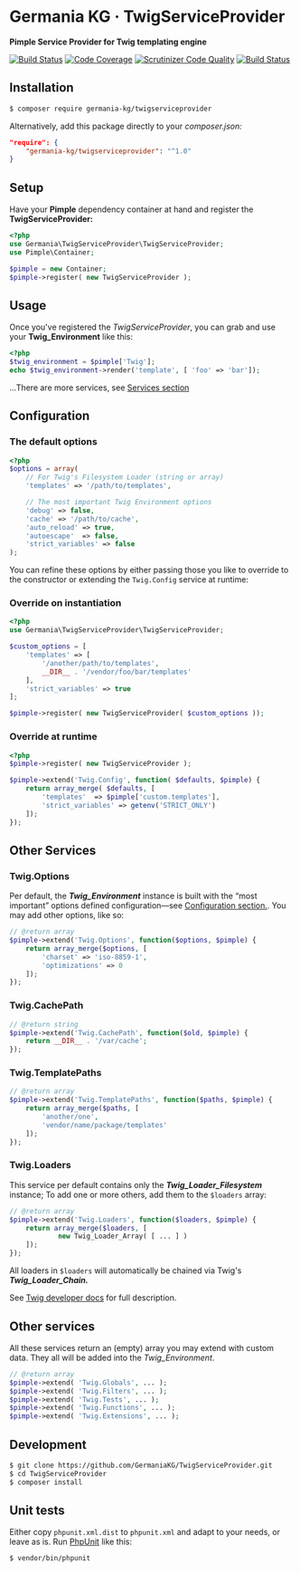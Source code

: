 # Germania KG · TwigServiceProvider

**Pimple Service Provider for Twig templating engine**

[![Build Status](https://travis-ci.org/GermaniaKG/TwigServiceProvider.svg?branch=master)](https://travis-ci.org/GermaniaKG/TwigServiceProvider)
[![Code Coverage](https://scrutinizer-ci.com/g/GermaniaKG/TwigServiceProvider/badges/coverage.png?b=master)](https://scrutinizer-ci.com/g/GermaniaKG/TwigServiceProvider/?branch=master)
[![Scrutinizer Code Quality](https://scrutinizer-ci.com/g/GermaniaKG/TwigServiceProvider/badges/quality-score.png?b=master)](https://scrutinizer-ci.com/g/GermaniaKG/TwigServiceProvider/?branch=master)
[![Build Status](https://scrutinizer-ci.com/g/GermaniaKG/TwigServiceProvider/badges/build.png?b=master)](https://scrutinizer-ci.com/g/GermaniaKG/TwigServiceProvider/build-status/master)


## Installation

```bash
$ composer require germania-kg/twigserviceprovider
```

Alternatively, add this package directly to your *composer.json:*

```json
"require": {
    "germania-kg/twigserviceprovider": "^1.0"
}
```


## Setup

Have your **Pimple** dependency container at hand and register the **TwigServiceProvider:** 

```php
<?php
use Germania\TwigServiceProvider\TwigServiceProvider;
use Pimple\Container;

$pimple = new Container;
$pimple->register( new TwigServiceProvider );
```

## Usage

Once you've registered the *TwigServiceProvider*, you can grab and use your **Twig_Environment** like this:

```php
<?php
$twig_environment = $pimple['Twig'];
echo $twig_environment->render('template', [ 'foo' => 'bar']);
```

…There are more services, see [Services section](#services)

## Configuration

### The default options

```php
<?php
$options = array(
	// For Twig's Filesystem Loader (string or array)
	'templates' => '/path/to/templates',

	// The most important Twig Environment options
	'debug' => false,
	'cache' => '/path/to/cache',
	'auto_reload' => true,
	'autoescape'  => false,
	'strict_variables' => false	
);
```

You can refine these options by either passing those you like to override to the constructor or extending the `Twig.Config` service at runtime:


### Override on instantiation

```php
<?php
use Germania\TwigServiceProvider\TwigServiceProvider;

$custom_options = [
	'templates' => [ 
		'/another/path/to/templates',
		__DIR__ . '/vendor/foo/bar/templates'
	],
    'strict_variables' => true
];

$pimple->register( new TwigServiceProvider( $custom_options ));
```

### Override at runtime
```php
<?php
$pimple->register( new TwigServiceProvider );

$pimple->extend('Twig.Config', function( $defaults, $pimple) {
	return array_merge( $defaults, [
		'templates'  => $pimple['custom.templates'],
		'strict_variables' => getenv('STRICT_ONLY')
	]);
});
```

## Other Services


### Twig.Options

Per default, the ***Twig_Environment*** instance is built with the “most important” options defined configuration—see [Configuration section.](#configuration). You may add other options, like so:

```php
// @return array
$pimple->extend('Twig.Options', function($options, $pimple) {
	return array_merge($options, [
		'charset' => 'iso-8859-1',
		'optimizations' => 0
	]);
});
```


### Twig.CachePath

```php
// @return string
$pimple->extend('Twig.CachePath', function($old, $pimple) {
	return __DIR__ . '/var/cache';
});
```


### Twig.TemplatePaths


```php
// @return array
$pimple->extend('Twig.TemplatePaths', function($paths, $pimple) {
	return array_merge($paths, [
		'another/one',
		'vendor/name/package/templates'
	]);
});
```



### Twig.Loaders

This service per default contains only the ***Twig_Loader_Filesystem*** instance;
To add one or more others, add them to the `$loaders` array:

```php
// @return array
$pimple->extend('Twig.Loaders', function($loaders, $pimple) {
	return array_merge($loaders, [
			new Twig_Loader_Array( [ ... ] )
	]);
});
```

All loaders in `$loaders` will automatically be chained via Twig's ***Twig_Loader_Chain.***


See [Twig developer docs](https://twig.symfony.com/doc/2.x/api.html#environment-options) for full description.

## Other services

All these services return an (empty) array you may extend with custom data. They all will be added into the *Twig_Environment*.

```php
// @return array
$pimple->extend( 'Twig.Globals', ... );
$pimple->extend( 'Twig.Filters', ... );
$pimple->extend( 'Twig.Tests', ... );
$pimple->extend( 'Twig.Functions', ... );
$pimple->extend( 'Twig.Extensions', ... );
```



## Development

```bash
$ git clone https://github.com/GermaniaKG/TwigServiceProvider.git
$ cd TwigServiceProvider
$ composer install
```


## Unit tests

Either copy `phpunit.xml.dist` to `phpunit.xml` and adapt to your needs, or leave as is. 
Run [PhpUnit](https://phpunit.de/) like this:

```bash
$ vendor/bin/phpunit
```
